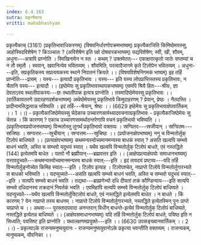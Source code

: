 ```yaml
---
index: 6.4.163
sutra: प्रकृत्यैकाच्
vritti: mahabhashyam

---
```

 प्रकृत्यैकाच् (3161) (प्रकृतिभावाधिकरणम्) (विषयनिर्धारणोपक्रमभाष्यम्) प्रकृत्यैकाजिति किमिष्ठेमयस्सु, आहोस्विदविशेषेण ? किञ्ञ्चातः ? (अविशेषेण इति पक्षे दोषवारकभाष्यम्) यद्यविशेषेण; स्वी, खी, शौवम्, अधुना---अत्रापि प्राप्नोति । स्विखिनावेन न स्तः । कथम् ? उक्तमेतत्--- एकाक्षरात्कृतो जातेः सप्तम्यां च न तौ स्मृतौ । स्ववान्, खवानित्येव भवितव्यम् । शौवमिति, परत्वादैजागमे कृते टिलोपेन भवितव्यम् । अधुना---इति, सप्रकृतिकस्य सप्रत्ययकस्य स्थाने निपातनं क्रियते ।। (विषयविशेषनिगमकं भाष्यम्) इह तर्हि प्राप्नोति---द्रव्यम् । यस्य--- इत्यादौ प्रकृतिभावः । यस्य--- इति यस्य लोपप्राप्तिस्तस्य प्रकृतिभावः, न चैतानि यस्य--- इत्यादौ ।। (इष्ठेमेयः सु प्रकृतिभावस्थापकभाष्यम्) एवमपि श्रियै हितः---श्रीयः, ज्ञा देवताऽस्य स्थालीपाकस्य---ज्ञः स्थालीपाक इत्यत्र प्राप्नोति । तस्मादिष्ठेमेयस्सु प्रकृतिभावः ।। (वार्तिकावतरणे उदारहणदर्शकभाष्यम्) अथेष्ठेमेयस्सु प्रकृतिभावे किमुदाहरणम् ? प्रेयान्, प्रेष्ठः । नैतदस्ति । प्रादीनामसिद्धत्वान्न भविष्यति । इदं तर्हि---श्रेयान्, श्रेष्ठः ।। (6629 इष्ठेमेयः सु प्रकृतिभावाक्षेपवार्तिकम् ।। 1 ।।) - प्रकृत्यैकाजिष्ठेमेयस्सु चेदेकाच उच्चारणसार्मथ्यादवचनात्प्रकृतिभावः - प्रकृत्यैकाजिष्ठेमेयः सु चेत्तन्न । किं कारणम् ? एकाच उच्चारणसामर्थादन्तरेणापि वचनं प्रकृतिभावो भविष्यति ।। (प्रकृतिभावप्रयोजनभाष्यम्) विन्मतोस्तु लुगर्थं प्रकृतिभावो वक्तव्यः । स्रग्वितरः---स्रजीयान् । स्रग्वितमः---स्रजिष्ठः । स्रग्वत्तरः---स्रुचीयान् । स्रग्वत्तमः---स्रुचिष्ठः ।। (प्रयोजनाक्षेपभाष्यम्) ननु च विन्मतोर्लुक् टिलोपं बाधिष्यते ।। (प्रत्याक्षेपभाष्यम्) कथमन्यस्योच्यमानमन्यस्य बाधकं स्यात् ? असति खल्वपि सम्भवे बाधनं भवति, अस्ति च सम्भवो यदुभयं स्यात् । यथैव खल्वपि विन्मतोर्लुक् टिलोपं बाधते, एवं नस्तद्धिते (144) इत्येतमपि बाधेत । यतरो नौ ब्रह्मीयान्---ब्रह्मवत्तर इति ।। (आक्षेपप्रत्याक्षेपयोः समाधानभाष्यम्) यत्तावदुच्यते---कथमन्यस्योच्यमानमन्यस्य बाधकं स्यात्---इति । इदं तावदयं प्रष्टव्यः---यदि तर्हि विन्मतोर्लुङ्नोच्येत किमिह स्यात्---इति । टिलोप इत्याह । टिलोपश्चेत्, नाप्राप्ते टिलोपे विन्मतोर्लुगारभ्यते स बाधको भविष्यति ।। यदप्युच्यते---असति खल्वपि सम्भवे बाधनं भवति, अस्ति च सम्भवो यदुभयं स्यात्---इति । सत्यपि सम्भवे बाधनं भवति । तद्यथा---ब्राह्मणेभ्यो दधि दीयतां तक्रं कौण्डिन्याय---इति सत्यपि सम्भवे दधिदानस्य तक्रदानं निवर्तकं भवति । एवमिहापि सत्यपि सम्भवे विन्मतोर्लुक् टिलोपं बाधिष्यते । यदप्युच्यते---यथैव खल्वपि विन्मतोर्लुक्टिलोपं बाधते, एवं नस्तद्धिते इत्येतमपि बाधेत । न बाधते । किं कारणम् ? येन नाप्राप्ते तस्य बाधनम् । नाप्राप्ते टिलोपे विन्मतोर्लुगारभ्यते, नस्तद्धिते इत्येतस्मिन् पुनः प्राप्ते चाप्राप्ते च ।। अथवा--- पुरस्तादपवादा अनन्तरान् विधीन् बाधन्ते-इत्येवं विन्मतोर्लुक् टिलोपं बाधिष्यते, नस्तद्धिते इत्येतन्न बाधिष्यते ।। (आक्षेपसमाधानभाष्यम्) यदि तर्हि विन्मतोर्लुक् टिलोपं बाधते, पयिष्ठ इति न सिध्यति; पयसिष्ट इति प्राप्नोति । यथालक्षणमप्रयुक्ते---इति ।। (6630 उपसङ्ख्यानवार्तिकम् ।। 2 ।।) - प्रकृत्याऽके राजन्यमनुष्ययुवानः - राजन्यमनुष्ययुवानोऽके प्रकृत्या भवन्तीति वक्तव्यम् । राजन्यकम्, मानुष्यकम्, यौवनिका ।। 